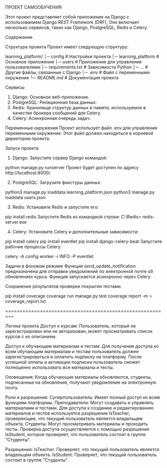 ПРОЕКТ САМООБУЧЕНИЯ

Этот проект представляет собой приложение на Django с использованием Django REST Framework (DRF), 
Оно включает несколько сервисов, таких как Django, PostgreSQL, 
Redis и Celery.

Содержание

Структура проекта
Проект имеет следующую структуру:

learning_platform/
│─ config                  # Настройки проекта
│─ learning_platform       # Основное приложение
│─ users                   # Приложение для управления пользователями
│─ requirements.txt       # Зависимости Python
│─ ...                    # Другие файлы, связанные с Django
│─ .env                   # Файл с переменными окружения
└─ README.md              # Документация проекта

Сервисы

1. Django: Основное веб-приложение.
2. PostgreSQL: Реляционная база данных.
3. Redis: Хранилище структур данных в памяти, используемое в качестве брокера сообщений для Celery.
4. Celery: Асинхронная очередь задач.

Переменные окружения
Проект использует файл .env для управления переменными окружения. 
Этот файл должен находиться в корневой директории проекта.

Запуск проекта
1. Django: Запустите сервер Django командой:

python manage.py runserver
Проект будет доступен по адресу http://localhost:8000/.

2. PostgreSQL: Загрузите фикстуры данных:

python3 manage.py loaddata learning_platform.json
python3 manage.py loaddata users.json

3. Redis: Установите Redis и запустите его:

pip install redis
Запустите Redis из командной строки:
C:\Redis> redis-server.exe

4. Celery: Установите Celery и дополнительные зависимости:

pip install celery
pip install eventlet
pip install django-celery-beat
Запустите рабочие процессы Celery:

celery -A config worker -l INFO -P eventlet

Задачи в фоновом режиме
Функция send_update_notification предназначена для отправки 
уведомлений по электронной почте об обновлениях курса. 
Функция запускается асинхронно через Celery.

Сохранение результатов проверки покрытия тестами.

pip install coverage 
coverage run manage.py test 
coverage report -m > coverage_report.txt

=========================================================

Логика проекта
Доступ к курсам:
Пользователь, который не зарегистрирован или не авторизован, может просматривать список курсов с их описанием.

Доступ к обучающим материалам и тестам:
Для получения доступа ко всем обучающим материалам и тестам пользователь должен зарегистрироваться и оплатить подписку 
на платформу.
После успешной оплаты и активации подписки пользователь сможет полноценно использовать все материалы и тесты.

Оповещения:
Когда обучающие материалы обновляются, студенты, подписанные на обновления, получают уведомление на электронную почту.

Роли и разрешения:
Суперпользователь: Имеет полный доступ ко всем функциям платформы.
Преподаватели: Могут создавать и управлять материалами и тестами. Для доступа к созданию и редактированию материалов и 
тестов используется разрешение IsTeacher, проверяющее, что текущий пользователь является владельцем объекта.
Студенты: Могут просматривать материалы и проходить тесты. Проверка доступа осуществляется с помощью разрешения 
IsStudent, которое проверяет, что пользователь состоит в группе "Студенты".

Разрешения:
IsTeacher: Проверяет, что текущий пользователь является владельцем объекта.
IsStudent: Проверяет, что текущий пользователь состоит в группе "Студенты".